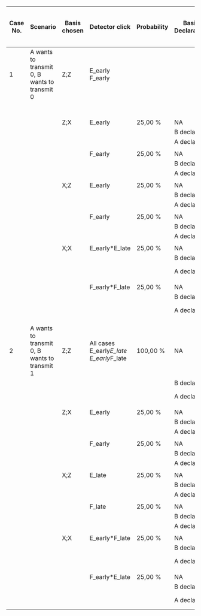﻿

| **Case No.** | **Scenario**                                 | **Basis chosen** | **Detector click**                                | **Probability** | **Basis Declaration** | **What A knows about B** | **What B knows about A** | **What C knows about A** | **What C knows about B** | **What C knows about A and B’s bit correlation** | **Success ?** |
| ------------ | -------------------------------------------- | ---------------- | ------------------------------------------------- | --------------- | --------------------- | ------------------------ | ------------------------ | ------------------------ | ------------------------ | ------------------------------------------------ | ------------- |
| 1            | A wants to transmit 0, B wants to transmit 0 | Z;Z              | E_early<br>F_early                                |                 |                       |                          |                          |                          |                          |                                                  | NO            |
|              |                                              |                  |                                                   |                 |                       |                          |                          |                          |                          |                                                  |               |
|              |                                              |                  |                                                   |                 |                       |                          |                          |                          |                          |                                                  |               |
|              |                                              |                  |                                                   |                 |                       |                          |                          |                          |                          |                                                  |               |
|              |                                              |                  |                                                   |                 |                       |                          |                          |                          |                          |                                                  |               |
|              |                                              |                  |                                                   |                 |                       |                          |                          |                          |                          |                                                  |               |
|              |                                              |                  |                                                   |                 |                       |                          |                          |                          |                          |                                                  |               |
|              |                                              |                  |                                                   |                 |                       |                          |                          |                          |                          |                                                  |               |
|              |                                              | Z;X              | E_early                                           | 25,00 %         | NA                    | NA                       | NA                       | NA                       | NA                       |                                                  | NO            |
|              |                                              |                  |                                                   |                 | B declares            | Basis                    | NA                       | NA                       | Basis                    |                                                  |               |
|              |                                              |                  |                                                   |                 | A declares            | Basis                    | Bit,Basis                | Bit,Basis                | Basis                    |                                                  |               |
|              |                                              |                  |                                                   |                 |                       |                          |                          |                          |                          |                                                  |               |
|              |                                              |                  | F_early                                           | 25,00 %         | NA                    | NA                       | NA                       | NA                       | NA                       |                                                  | NO            |
|              |                                              |                  |                                                   |                 | B declares            | Basis                    | NA                       | NA                       | Basis                    |                                                  |               |
|              |                                              |                  |                                                   |                 | A declares            | Basis                    | Bit,Basis                | Bit,Basis                | Basis                    |                                                  |               |
|              |                                              |                  |                                                   |                 |                       |                          |                          |                          |                          |                                                  |               |
|              |                                              | X;Z              | E_early                                           | 25,00 %         | NA                    | NA                       | NA                       | NA                       | NA                       |                                                  | NO            |
|              |                                              |                  |                                                   |                 | B declares            | Bit,Basis                | NA                       | NA                       | Bit,Basis                |                                                  |               |
|              |                                              |                  |                                                   |                 | A declares            | Bit,Basis                | Basis                    | Basis                    | Bit,Basis                |                                                  |               |
|              |                                              |                  |                                                   |                 |                       |                          |                          |                          |                          |                                                  |               |
|              |                                              |                  | F_early                                           | 25,00 %         | NA                    | NA                       | NA                       | NA                       | NA                       |                                                  | NO            |
|              |                                              |                  |                                                   |                 | B declares            | Bit,Basis                | NA                       | NA                       | Bit,Basis                |                                                  |               |
|              |                                              |                  |                                                   |                 | A declares            | Bit,Basis                | Basis                    | Basis                    | Bit,Basis                |                                                  |               |
|              |                                              |                  |                                                   |                 |                       |                          |                          |                          |                          |                                                  |               |
|              |                                              | X;X              | E_early*E_late                                    | 25,00 %         | NA                    | NA                       | NA                       | NA                       | NA                       |                                                  |               |
|              |                                              |                  |                                                   |                 | B declares            | Bit,Basis                | NA                       | NA                       | Basis                    |                                                  |               |
|              |                                              |                  |                                                   |                 | A declares            | Bit,Basis                | Bit,Basis                | Basis                    | Basis                    | Both have same bit                               | YES           |
|              |                                              |                  |                                                   |                 |                       |                          |                          |                          |                          |                                                  |               |
|              |                                              |                  | F_early*F_late                                    | 25,00 %         | NA                    | NA                       | NA                       | NA                       | NA                       |                                                  |               |
|              |                                              |                  |                                                   |                 | B declares            | Bit,Basis                | NA                       | NA                       | Basis                    |                                                  |               |
|              |                                              |                  |                                                   |                 | A declares            | Bit,Basis                | Bit,Basis                | Basis                    | Basis                    | Both have same bit                               | YES           |
|              |                                              |                  |                                                   |                 |                       |                          |                          |                          |                          |                                                  |               |
|              |                                              |                  |                                                   |                 |                       |                          |                          |                          |                          |                                                  |               |
| 2            | A wants to transmit 0, B wants to transmit 1 | Z;Z              | All cases<br>E_early*E_late<br>E_early*F_late<br> | 100,00 %        | NA                    | NA                       | NA                       | NA                       | NA                       |                                                  |               |
|              |                                              |                  |                                                   |                 | B declares            | Bit,Basis                | NA                       | NA                       | Basis                    |                                                  |               |
|              |                                              |                  |                                                   |                 | A declares            | Bit,Basis                | Bit,Basis                | Basis                    | Basis                    | Flipped bits                                     | YES           |
|              |                                              |                  |                                                   |                 |                       |                          |                          |                          |                          |                                                  |               |
|              |                                              | Z;X              | E_early                                           | 25,00 %         | NA                    | NA                       | NA                       | NA                       | NA                       |                                                  | NO            |
|              |                                              |                  |                                                   |                 | B declares            | Basis                    | NA                       | NA                       | Basis                    |                                                  |               |
|              |                                              |                  |                                                   |                 | A declares            | Basis                    | Bit,Basis                | Bit,Basis                | Basis                    |                                                  |               |
|              |                                              |                  |                                                   |                 |                       |                          |                          |                          |                          |                                                  |               |
|              |                                              |                  | F_early                                           | 25,00 %         | NA                    | NA                       | NA                       | NA                       | NA                       |                                                  | NO            |
|              |                                              |                  |                                                   |                 | B declares            | Basis                    | NA                       | NA                       | Basis                    |                                                  |               |
|              |                                              |                  |                                                   |                 | A declares            | Basis                    | Bit,Basis                | Bit,Basis                | Basis                    |                                                  |               |
|              |                                              |                  |                                                   |                 |                       |                          |                          |                          |                          |                                                  |               |
|              |                                              | X;Z              | E_late                                            | 25,00 %         | NA                    | NA                       | NA                       | NA                       | NA                       |                                                  | NO            |
|              |                                              |                  |                                                   |                 | B declares            | Bit,Basis                | NA                       | NA                       | Bit,Basis                |                                                  |               |
|              |                                              |                  |                                                   |                 | A declares            | Bit,Basis                | Basis                    | Basis                    | Bit,Basis                |                                                  |               |
|              |                                              |                  |                                                   |                 |                       |                          |                          |                          |                          |                                                  |               |
|              |                                              |                  | F_late                                            | 25,00 %         | NA                    | NA                       | NA                       | NA                       | NA                       |                                                  | NO            |
|              |                                              |                  |                                                   |                 | B declares            | Bit,Basis                | NA                       | NA                       | Bit,Basis                |                                                  |               |
|              |                                              |                  |                                                   |                 | A declares            | Bit,Basis                | Basis                    | Basis                    | Bit,Basis                |                                                  |               |
|              |                                              |                  |                                                   |                 |                       |                          |                          |                          |                          |                                                  |               |
|              |                                              | X;X              | E_early*F_late                                    | 25,00 %         | NA                    | NA                       | NA                       | NA                       | NA                       |                                                  |               |
|              |                                              |                  |                                                   |                 | B declares            | Bit,Basis                | NA                       | NA                       | Basis                    |                                                  |               |
|              |                                              |                  |                                                   |                 | A declares            | Bit,Basis                | Bit,Basis                | Basis                    | Basis                    | Flipped bits                                     | YES           |
|              |                                              |                  |                                                   |                 |                       |                          |                          |                          |                          |                                                  |               |
|              |                                              |                  | F_early*E_late                                    | 25,00 %         | NA                    | NA                       | NA                       | NA                       | NA                       |                                                  |               |
|              |                                              |                  |                                                   |                 | B declares            | Bit,Basis                | NA                       | NA                       | Basis                    |                                                  |               |
|              |                                              |                  |                                                   |                 | A declares            | Bit,Basis                | Bit,Basis                | Basis                    | Basis                    | Flipped bits                                     | YES           |
